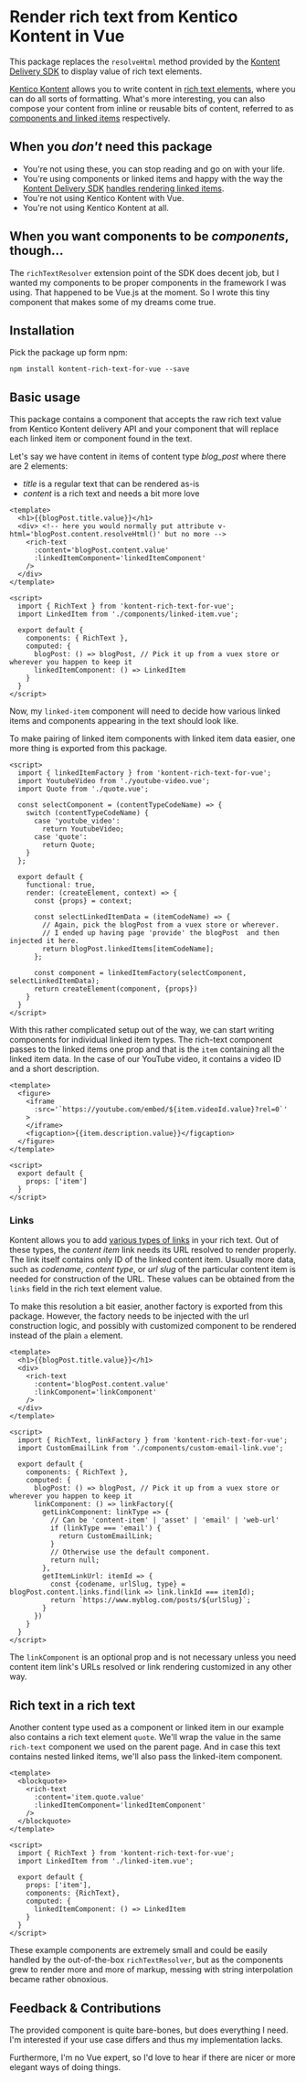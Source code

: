 # Render rich text from Kentico Kontent in Vue
This package replaces the `resolveHtml` method provided by the [Kontent Delivery SDK](https://github.com/Kentico/kontent-delivery-sdk-js/blob/master/DOCS.md#resolving-content-items-and-components-in-rich-text-elements) to display value of rich text elements.

[Kentico Kontent](https://kontent.ai) allows you to write content in [rich text elements](https://docs.kontent.ai/tutorials/write-and-collaborate/write-content/composing-content-in-the-rich-text-editor),
where you can do all sorts of formatting.
What's more interesting, you can also compose your content from inline or reusable bits of content, referred to as [components and linked items](https://docs.kontent.ai/tutorials/write-and-collaborate/structure-your-content/structuring-editorial-articles-with-components) respectively.

## When you _don't_ need this package
* You're not using these, you can stop reading and go on with your life.
* You're using components or linked items and happy with the way the [Kontent Delivery SDK](https://www.npmjs.com/package/@kentico/kontent-delivery) [handles rendering linked items](https://github.com/Kentico/kontent-delivery-sdk-js/blob/master/DOCS.md#resolving-content-items-and-components-in-rich-text-elements).
* You're not using Kentico Kontent with Vue.
* You're not using Kentico Kontent at all.

## When you want components to be _components_, though...
The `richTextResolver` extension point of the SDK does decent job, but I wanted my components to be proper components in the framework I was using.
That happened to be Vue.js at the moment. So I wrote this tiny component that makes some of my dreams come true.

## Installation
Pick the package up form npm:
```
npm install kontent-rich-text-for-vue --save
```

## Basic usage
This package contains a component that accepts the raw rich text value from Kentico Kontent delivery API and your component that will replace each linked item or component found in the text.

Let's say we have content in items of content type _blog_post_ where there are 2 elements:
* _title_ is a regular text that can be rendered as-is
* _content_ is a rich text and needs a bit more love

```vue
<template>
  <h1>{{blogPost.title.value}}</h1>
  <div> <!-- here you would normally put attribute v-html='blogPost.content.resolveHtml()' but no more -->
    <rich-text
      :content='blogPost.content.value'
      :linkedItemComponent='linkedItemComponent'
    />
  </div>
</template>

<script>
  import { RichText } from 'kontent-rich-text-for-vue';
  import LinkedItem from './components/linked-item.vue';

  export default {
    components: { RichText },
    computed: {
      blogPost: () => blogPost, // Pick it up from a vuex store or wherever you happen to keep it
      linkedItemComponent: () => LinkedItem
    }
  }
</script>
```
Now, my `linked-item` component will need to decide how various linked items and components appearing in the text should look like.

To make pairing of linked item components with linked item data easier, one more thing is exported from this package.
```vue
<script>
  import { linkedItemFactory } from 'kontent-rich-text-for-vue';
  import YoutubeVideo from './youtube-video.vue';
  import Quote from './quote.vue';
  
  const selectComponent = (contentTypeCodeName) => {
    switch (contentTypeCodeName) {
      case 'youtube_video':
        return YoutubeVideo;
      case 'quote':
        return Quote;
    }
  };

  export default {
    functional: true,
    render: (createElement, context) => {
      const {props} = context;

      const selectLinkedItemData = (itemCodeName) => {
        // Again, pick the blogPost from a vuex store or wherever.
        // I ended up having page 'provide' the blogPost  and then injected it here.
        return blogPost.linkedItems[itemCodeName]; 
      };      

      const component = linkedItemFactory(selectComponent, selectLinkedItemData);
      return createElement(component, {props})
    }
  }
</script>
```
With this rather complicated setup out of the way, we can start writing components for individual linked item types.
The rich-text component passes to the linked items one prop and that is the `item` containing all the linked item data.
In the case of our YouTube video, it contains a video ID and a short description.

```vue
<template>
  <figure>
    <iframe
      :src='`https://youtube.com/embed/${item.videoId.value}?rel=0`'
    >    
    </iframe>
    <figcaption>{{item.description.value}}</figcaption>
  </figure>
</template>

<script>
  export default {
    props: ['item']
  }
</script>
```

### Links
Kontent allows you to add [various types of links](https://docs.kontent.ai/tutorials/write-and-collaborate/create-content/compose-content-in-rich-text#a-adding-links) in your rich text.
Out of these types, the _content item_ link needs its URL resolved to render properly. The link itself contains only ID of the linked content item.
Usually more data, such as _codename_, _content type_, or _url slug_ of the particular content item is needed for construction of the URL.
These values can be obtained from the `links` field in the rich text element value.

To make this resolution a bit easier, another factory is exported from this package.
However, the factory needs to be injected with the url construction logic, and possibly with customized component to be rendered instead of the plain `a` element.
```vue
<template>
  <h1>{{blogPost.title.value}}</h1>
  <div>
    <rich-text
      :content='blogPost.content.value'
      :linkComponent='linkComponent'
    />
  </div>
</template>

<script>
  import { RichText, linkFactory } from 'kontent-rich-text-for-vue';
  import CustomEmailLink from './components/custom-email-link.vue';

  export default {
    components: { RichText },
    computed: {
      blogPost: () => blogPost, // Pick it up from a vuex store or wherever you happen to keep it
      linkComponent: () => linkFactory({
        getLinkComponent: linkType => {
          // Can be 'content-item' | 'asset' | 'email' | 'web-url'
          if (linkType === 'email') {
            return CustomEmailLink;
          }          
          // Otherwise use the default component.
          return null;
        },
        getItemLinkUrl: itemId => {
          const {codename, urlSlug, type} = blogPost.content.links.find(link => link.linkId === itemId);
          return `https://www.myblog.com/posts/${urlSlug}`;
        }
      })
    }
  }
</script>
```
The `linkComponent` is an optional prop and is not necessary unless you need content item link's URLs resolved or link rendering customized in any other way.


## Rich text in a rich text
Another content type used as a component or linked item in our example also contains a rich text element `quote`.
We'll wrap the value in the same `rich-text` component we used on the parent page.
And in case this text contains nested linked items, we'll also pass the linked-item component.

```vue
<template>
  <blockquote>
    <rich-text
      :content='item.quote.value'
      :linkedItemComponent='linkedItemComponent'
    />
  </blockquote>
</template>

<script>
  import { RichText } from 'kontent-rich-text-for-vue';
  import LinkedItem from './linked-item.vue';

  export default {
    props: ['item'],
    components: {RichText},
    computed: {
      linkedItemComponent: () => LinkedItem
    }
  }
</script>
```
These example components are extremely small and could be easily handled by the out-of-the-box `richTextResolver`,
but as the components grew to render more and more of markup, messing with string interpolation became rather obnoxious.

## Feedback & Contributions
The provided component is quite bare-bones, but does everything I need. I'm interested if your use case differs and thus my implementation lacks.

Furthermore, I'm no Vue expert, so I'd love to hear if there are nicer or more elegant ways of doing things.

